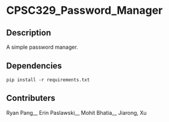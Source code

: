 # CPSC329_Password_Manager

## Description
A simple password manager.


## Dependencies
```
pip install -r requirements.txt
```

## Contributers
Ryan Pang__
Erin Paslawski__
Mohit Bhatia__
Jiarong, Xu